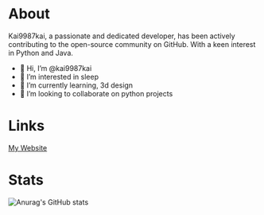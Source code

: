 
# About
Kai9987kai, a passionate and dedicated developer, has been actively contributing to the open-source community on GitHub. With a keen interest in Python and Java.
- 👋 Hi, I’m @kai9987kai
- 👀 I’m interested in sleep
- 🌱 I’m currently learning, 3d design
- 💞️ I’m looking to collaborate on python projects

<!---
kai9987kai/kai9987kai is a ✨ special ✨ repository because its `README.md` (this file) appears on your GitHub profile.
You can click the Preview link to take a look at your changes.
--->

# Links
[My Website](https://kai9987kai.pw/)

# Stats

![Anurag's GitHub stats](https://github-readme-stats.vercel.app/api?username=kai9987kai&show_icons=true&theme=radical)





















